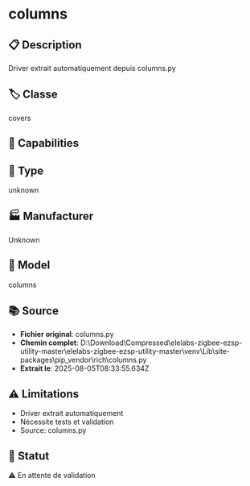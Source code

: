 # columns

## 📋 Description
Driver extrait automatiquement depuis columns.py

## 🏷️ Classe
covers

## 🔧 Capabilities


## 📡 Type
unknown

## 🏭 Manufacturer
Unknown

## 📱 Model
columns

## 📚 Source
- **Fichier original**: columns.py
- **Chemin complet**: D:\Download\Compressed\elelabs-zigbee-ezsp-utility-master\elelabs-zigbee-ezsp-utility-master\venv\Lib\site-packages\pip\_vendor\rich\columns.py
- **Extrait le**: 2025-08-05T08:33:55.634Z

## ⚠️ Limitations
- Driver extrait automatiquement
- Nécessite tests et validation
- Source: columns.py

## 🚀 Statut
⚠️ En attente de validation
